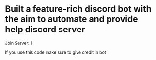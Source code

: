 # Built a feature-rich discord bot with the aim to automate and provide help discord server
[Join Server: 1](https://discord.gg/NmD4JGCaNc)

If you use this code make sure to give credit in bot
